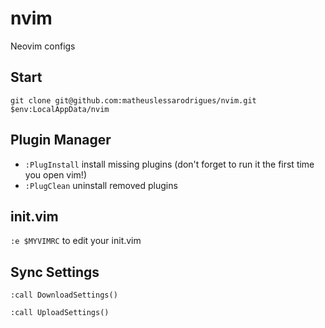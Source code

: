 # nvim
Neovim configs

## Start

```
git clone git@github.com:matheuslessarodrigues/nvim.git $env:LocalAppData/nvim
```

## Plugin Manager

- `:PlugInstall` install missing plugins (don't forget to run it the first time you open vim!)
- `:PlugClean` uninstall removed plugins

## init.vim

`:e $MYVIMRC` to edit your init.vim

## Sync Settings

`:call DownloadSettings()`

`:call UploadSettings()`
